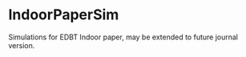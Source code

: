 IndoorPaperSim
==============

Simulations for EDBT Indoor paper, may be extended to future journal version.
